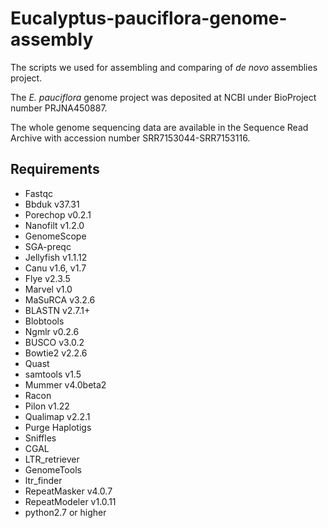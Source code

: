 # Eucalyptus-pauciflora-genome-assembly

The scripts we used  for assembling and comparing of _de novo_ assemblies project. 

The _E. pauciflora_ genome project was deposited at NCBI under BioProject number PRJNA450887. 

The whole genome sequencing data are available in the Sequence Read Archive with accession number SRR7153044-SRR7153116.

## Requirements
- Fastqc
- Bbduk v37.31
- Porechop v0.2.1
- Nanofilt v1.2.0
- GenomeScope
- SGA-preqc
- Jellyfish v1.1.12
- Canu v1.6, v1.7
- Flye v2.3.5
- Marvel v1.0
- MaSuRCA v3.2.6
- BLASTN v2.7.1+
- Blobtools 
- Ngmlr v0.2.6
- BUSCO v3.0.2
- Bowtie2 v2.2.6
- Quast
- samtools v1.5
- Mummer v4.0beta2
- Racon
- Pilon v1.22
- Qualimap v2.2.1
- Purge Haplotigs
- Sniffles 
- CGAL
- LTR_retriever
- GenomeTools
- ltr_finder
- RepeatMasker v4.0.7
- RepeatModeler v1.0.11
- python2.7 or higher

